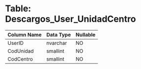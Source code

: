 # Table: Descargos_User_UnidadCentro

| Column Name | Data Type | Nullable |
|-------------|-----------|----------|
| UserID | nvarchar | NO |
| CodUnidad | smallint | NO |
| CodCentro | smallint | NO |

